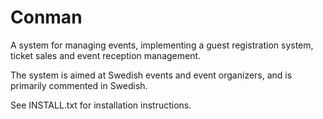 Conman
======

A system for managing events, implementing a guest registration system, ticket sales and event reception management.

The system is aimed at Swedish events and event organizers, and is primarily commented in Swedish.

See INSTALL.txt for installation instructions.
